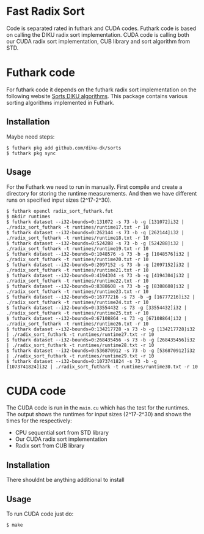 # Fast Radix Sort
Code is separated rated in futhark and CUDA codes.
Futhark code is based on calling the DIKU radix sort implementation.
CUDA code is calling both our CUDA radix sort implementation, CUB library and sort algorithm from STD.

# Futhark code
For futhark code it depends on the futhark radix sort implementation on the following website
[Sorts DIKU algorithms](https://github.com/diku-dk/sorts/actions).
This package contains various sorting algorithms implemented in Futhark.

## Installation
Maybe need steps:
```
$ futhark pkg add github.com/diku-dk/sorts
$ futhark pkg sync
```

## Usage
For the Futhark we need to run in manually.
First compile and create a directory for storing the runtime measurements.
And then we have different runs on specified input sizes (2^17-2^30).
```
$ futhark opencl radix_sort_futhark.fut
$ mkdir runtimes
$ futhark dataset --i32-bounds=0:131072 -s 73 -b -g [131072]i32 | ./radix_sort_futhark -t runtimes/runtime17.txt -r 10
$ futhark dataset --i32-bounds=0:262144 -s 73 -b -g [262144]i32 | ./radix_sort_futhark -t runtimes/runtime18.txt -r 10
$ futhark dataset --i32-bounds=0:524288 -s 73 -b -g [524288]i32 | ./radix_sort_futhark -t runtimes/runtime19.txt -r 10
$ futhark dataset --i32-bounds=0:1048576 -s 73 -b -g [1048576]i32 | ./radix_sort_futhark -t runtimes/runtime20.txt -r 10
$ futhark dataset --i32-bounds=0:2097152 -s 73 -b -g [2097152]i32 | ./radix_sort_futhark -t runtimes/runtime21.txt -r 10
$ futhark dataset --i32-bounds=0:4194304 -s 73 -b -g [4194304]i32 | ./radix_sort_futhark -t runtimes/runtime22.txt -r 10
$ futhark dataset --i32-bounds=0:8388608 -s 73 -b -g [8388608]i32 | ./radix_sort_futhark -t runtimes/runtime23.txt -r 10
$ futhark dataset --i32-bounds=0:16777216 -s 73 -b -g [16777216]i32 | ./radix_sort_futhark -t runtimes/runtime24.txt -r 10
$ futhark dataset --i32-bounds=0:33554432 -s 73 -g [33554432]i32 | ./radix_sort_futhark -t runtimes/runtime25.txt -r 10
$ futhark dataset --i32-bounds=0:67108864 -s 73 -g [67108864]i32 | ./radix_sort_futhark -t runtimes/runtime26.txt -r 10
$ futhark dataset --i32-bounds=0:134217728 -s 73 -b -g [134217728]i32 | ./radix_sort_futhark -t runtimes/runtime27.txt -r 10
$ futhark dataset --i32-bounds=0:268435456 -s 73 -b -g [268435456]i32 | ./radix_sort_futhark -t runtimes/runtime28.txt -r 10
$ futhark dataset --i32-bounds=0:536870912 -s 73 -b -g [536870912]i32 | ./radix_sort_futhark -t runtimes/runtime29.txt -r 10
$ futhark dataset --i32-bounds=0:1073741824 -s 73 -b -g [1073741824]i32 | ./radix_sort_futhark -t runtimes/runtime30.txt -r 10
```
# CUDA code
The CUDA code is run in the `main.cu` which has the test for the runtimes.
The output shows the runtimes for input sizes (2^17-2^30) and shows the times for the respectively:
    
- CPU sequential sort from STD library
- Our CUDA radix sort implementation
- Radix sort from CUB library

## Installation
There shouldnt be anything additional to install

## Usage
To run CUDA code just do:
```
$ make
```